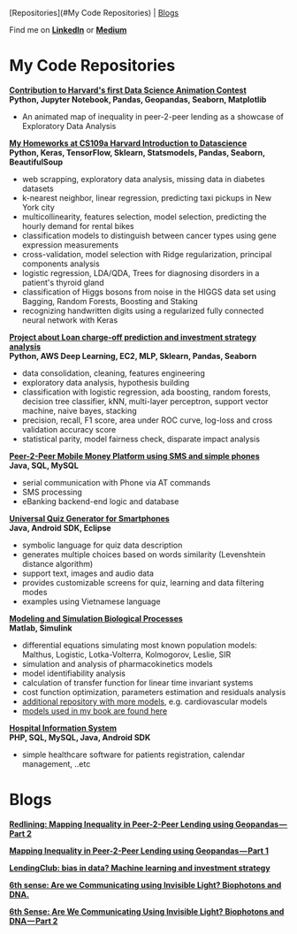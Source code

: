 
[Repositories](#My Code Repositories) | [Blogs](#Blogs)


Find me on **[LinkedIn](https://www.linkedin.com/in/michelkana/)** or **[Medium](https://medium.com/@michel.kana/)**

# My Code Repositories

**[Contribution to Harvard's first Data Science Animation Contest](https://github.com/michelkana/Harvard-DS-Animation)** 
<br>**Python, Jupyter Notebook, Pandas, Geopandas, Seaborn, Matplotlib**<br> 
- An animated map of inequality in peer-2-peer lending as a showcase of Exploratory Data Analysis

**[My Homeworks at CS109a Harvard Introduction to Datascience](https://github.com/michelkana/cs109a-Harvard-Introduction-to-Datascience)**
<br>**Python, Keras, TensorFlow, Sklearn, Statsmodels, Pandas, Seaborn, BeautifulSoup**<br>
- web scrapping, exploratory data analysis, missing data in diabetes datasets
- k-nearest neighbor, linear regression, predicting taxi pickups in New York city
- multicollinearity, features selection, model selection, predicting the hourly demand for rental bikes
- classification models to distinguish between cancer types using gene expression measurements
- cross-validation, model selection with Ridge regularization, principal components analysis
- logistic regression, LDA/QDA, Trees for diagnosing disorders in a patient's thyroid gland
- classification of Higgs bosons from noise in the HIGGS data set using Bagging, Random Forests, Boosting and Staking
- recognizing handwritten digits using a regularized fully connected neural network with Keras


**[Project about Loan charge-off prediction and investment strategy analysis](https://github.com/michelkana/lendingclub)**
<br>**Python, AWS Deep Learning, EC2, MLP, Sklearn, Pandas, Seaborn**<br>
- data consolidation, cleaning, features engineering
- exploratory data analysis, hypothesis building
- classification with logistic regression, ada boosting, random forests, decision tree classifier, kNN, multi-layer perceptron, support vector machine, naive bayes, stacking
- precision, recall, F1 score, area under ROC curve, log-loss and cross validation accuracy score
- statistical parity, model fairness check, disparate impact analysis

**[Peer-2-Peer Mobile Money Platform using SMS and simple phones](https://github.com/michelkana/SMS-mobile-money-platform)**
<br>**Java, SQL, MySQL**<br>
- serial communication with Phone via AT commands
- SMS processing
- eBanking backend-end logic and database

**[Universal Quiz Generator for Smartphones](https://github.com/michelkana/Universal-Quiz-Generator)**
<br>**Java, Android SDK, Eclipse**<br>
- symbolic language for quiz data description
- generates multiple choices based on words similarity (Levenshtein distance algorithm)
- support text, images and audio data
- provides customizable screens for quiz, learning and data filtering modes
- examples using Vietnamese language

**[Modeling and Simulation Biological Processes](https://github.com/michelkana/17ABBMS-Modelling-and-Simulation-Course)**
<br>**Matlab, Simulink**<br>
- differential equations simulating most known population models: Malthus, Logistic, Lotka-Volterra, Kolmogorov, Leslie, SIR
- simulation and analysis of pharmacokinetics models
- model identifiability analysis
- calculation of transfer function for linear time invariant systems
- cost function optimization, parameters estimation and residuals analysis
- [additional repository with more models](https://github.com/michelkana/17PBBMS-Modelling-and-Simulation-Lab), e.g. cardiovascular models
- [models used in my book are found here](https://github.com/michelkana/Modeling-Tutorial)

**[Hospital Information System](https://github.com/michelkana/17PBINIS-Hospital-Information-System-Lab)**
<br>**PHP, SQL, MySQL, Java, Android SDK**<br>
- simple healthcare software for patients registration, calendar management, ..etc

# Blogs

**[Redlining: Mapping Inequality in Peer-2-Peer Lending using Geopandas — Part 2](https://towardsdatascience.com/redlining-mapping-inequality-in-peer-2-peer-lending-using-geopandas-part-2-9d8af584df0b)**
<br>

**[Mapping Inequality in Peer-2-Peer Lending using Geopandas — Part 1](https://towardsdatascience.com/mapping-inequality-in-peer-2-peer-lending-using-geopandas-part-1-b8c7f883d1ba)**

**[LendingClub: bias in data? Machine learning and investment strategy](https://medium.com/@michel.kana/lendingclub-bias-in-data-machine-learning-and-investment-strategy-3a3bd1c65f0)**

**[6th sense: Are we Communicating using Invisible Light? Biophotons and DNA.](https://medium.com/@michel.kana/6th-sense-are-we-communicating-using-invisible-light-biophotons-and-dna-847c13edae4f)**

**[6th Sense: Are We Communicating Using Invisible Light? Biophotons and DNA — Part 2](https://medium.com/@michel.kana/6th-sense-are-we-communicating-using-invisible-light-biophotons-and-dna-part-2-1166bed3a852)**

